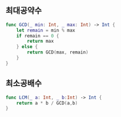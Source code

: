 ## 최대공약수
```swift
func GCD(_ min: Int, _ max: Int) -> Int {
    let remain = min % max
    if remain == 0 {
        return max
    } else {
        return GCD(max, remain)
    }
}
```

## 최소공배수
```swift
func LCM(_ a: Int, _ b:Int) -> Int {
    return a * b / GCD(a,b)
}
```
